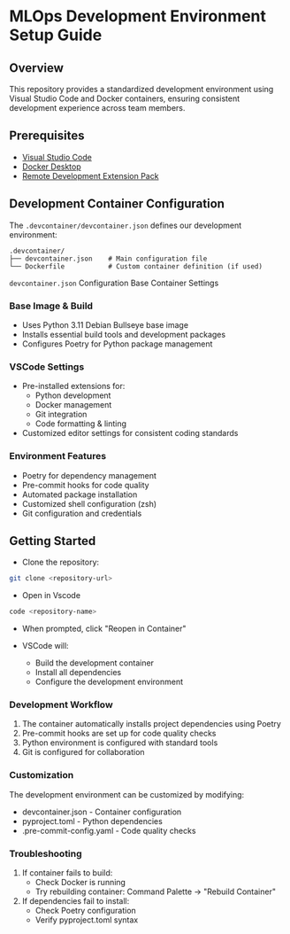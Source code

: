 # MLOps Development Environment Setup Guide

## Overview

This repository provides a standardized development environment using Visual Studio Code and Docker containers, ensuring consistent development experience across team members.

## Prerequisites

- [Visual Studio Code](https://code.visualstudio.com/)
- [Docker Desktop](https://www.docker.com/products/docker-desktop)
- [Remote Development Extension Pack](https://marketplace.visualstudio.com/items?itemName=ms-vscode-remote.vscode-remote-extensionpack)

## Development Container Configuration

The `.devcontainer/devcontainer.json` defines our development environment:

```plaintext
.devcontainer/
├── devcontainer.json    # Main configuration file
└── Dockerfile           # Custom container definition (if used)
```

```devcontainer.json``` Configuration
Base Container Settings

### Base Image & Build

- Uses Python 3.11 Debian Bullseye base image
- Installs essential build tools and development packages
- Configures Poetry for Python package management

### VSCode Settings

- Pre-installed extensions for:
  - Python development
  - Docker management
  - Git integration
  - Code formatting & linting
- Customized editor settings for consistent coding standards

### Environment Features

- Poetry for dependency management
- Pre-commit hooks for code quality
- Automated package installation
- Customized shell configuration (zsh)
- Git configuration and credentials

## Getting Started

- Clone the repository:

```bash
git clone <repository-url>
```

- Open in Vscode

```bash
code <repository-name>
```

- When prompted, click "Reopen in Container"

- VSCode will:
  - Build the development container
  - Install all dependencies
  - Configure the development environment

### Development Workflow

1. The container automatically installs project dependencies using Poetry
2. Pre-commit hooks are set up for code quality checks
3. Python environment is configured with standard tools
4. Git is configured for collaboration

### Customization

The development environment can be customized by modifying:

- devcontainer.json - Container configuration
- pyproject.toml - Python dependencies
- .pre-commit-config.yaml - Code quality checks

### Troubleshooting

1. If container fails to build:
    - Check Docker is running
    - Try rebuilding container: Command Palette → "Rebuild Container"
2. If dependencies fail to install:
    - Check Poetry configuration
    - Verify pyproject.toml syntax
